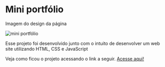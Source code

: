 <h1> Mini portfólio </h1>

<div class="container">
    <p> Imagem do design da página </p>
    <img src="./src/img/print-portfolio" alt="mini portfólio">
</div>

<p>Esse projeto foi desenvolvido junto com o intuito de desenvolver um web site utilizando HTML, CSS e JavaScript</p>

<p> Veja como ficou o projeto acessando o link a seguir. <a href="https://kaue-dev.github.io/mini-portfolio/">Acesse aqui!</a></p>
